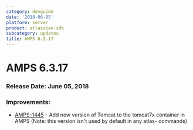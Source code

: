 ```yaml
---
category: devguide
date: '2018-06-05'
platform: server
product: atlassian-sdk
subcategory: updates
title: AMPS 6.3.17
---
```

# AMPS 6.3.17

### Release Date: June 05, 2018

### Improvements:

- [AMPS-1445](https://ecosystem.atlassian.net/browse/AMPS-1445) - Add new version of Tomcat to the tomcat7x container in AMPS (Note: this version isn't used by default in any atlas- commands)

